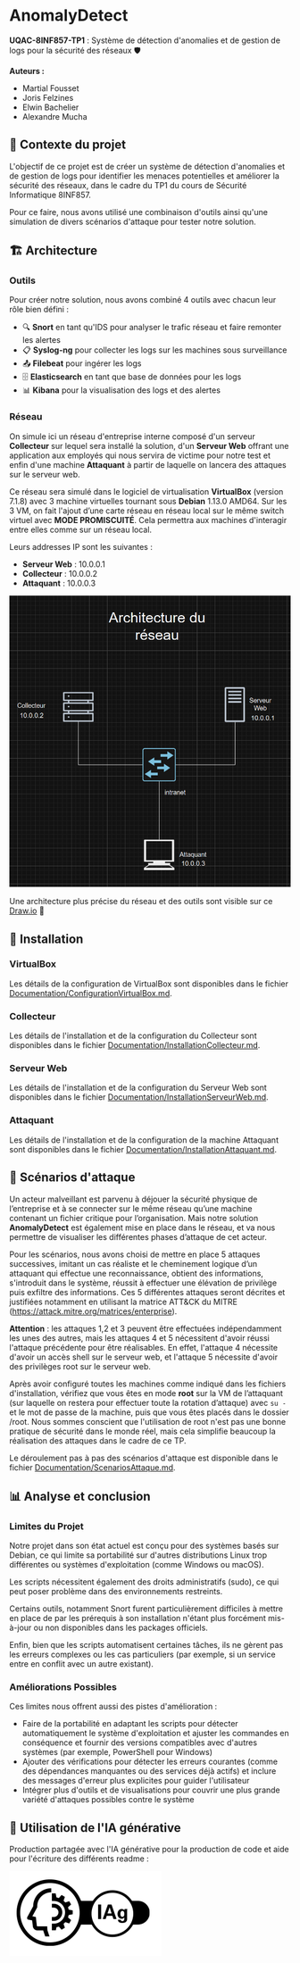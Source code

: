 # AnomalyDetect

**UQAC-8INF857-TP1** : Système de détection d'anomalies et de gestion de logs pour la sécurité des réseaux 🛡️

**Auteurs :**
- Martial Fousset  
- Joris Felzines  
- Elwin Bachelier  
- Alexandre Mucha

## 📖 Contexte du projet

L'objectif de ce projet est de créer un système de détection d'anomalies et de gestion de logs pour identifier les menaces potentielles et améliorer la sécurité des réseaux, dans le cadre du TP1 du cours de Sécurité Informatique 8INF857.

Pour ce faire, nous avons utilisé une combinaison d'outils ainsi qu'une simulation de divers scénarios d'attaque pour tester notre solution.

## 🏗️ Architecture

### Outils

Pour créer notre solution, nous avons combiné 4 outils avec chacun leur rôle bien défini :

- 🔍 **Snort** en tant qu'IDS pour analyser le trafic réseau et faire remonter les alertes
- 📋 **Syslog-ng** pour collecter les logs sur les machines sous surveillance
- 📤 **Filebeat** pour ingérer les logs
- 🗄️ **Elasticsearch** en tant que base de données pour les logs
- 📊 **Kibana** pour la visualisation des logs et des alertes 

### Réseau 

On simule ici un réseau d'entreprise interne composé d'un serveur **Collecteur** sur lequel sera installé la solution, d'un **Serveur Web** offrant une application aux employés qui nous servira de victime pour notre test et enfin d'une machine **Attaquant** à partir de laquelle on lancera des attaques sur le serveur web.

Ce réseau sera simulé dans le logiciel de virtualisation **VirtualBox** (version 7.1.8) avec 3 machine virtuelles tournant sous **Debian** 1.13.0 AMD64. Sur les 3 VM, on fait l'ajout d’une carte réseau en réseau local sur le même switch virtuel avec **MODE PROMISCUITÉ**. Cela permettra aux machines d'interagir entre elles comme sur un réseau local.

Leurs addresses IP sont les suivantes : 
- **Serveur Web** : 10.0.0.1
- **Collecteur** : 10.0.0.2
- **Attaquant** : 10.0.0.3

![Schéma du réseau](Documentation/Images/reseau.png)

Une architecture plus précise du réseau et des outils sont visible sur ce [Draw.io](https://drive.google.com/file/d/1tJoP6xTQe7KS_3r97ArBQE4mA4jIa7D2/view?usp=sharing) 🔗

## 🚀 Installation

### VirtualBox 

Les détails de la configuration de VirtualBox sont disponibles dans le fichier [Documentation/ConfigurationVirtualBox.md](Documentation/ConfigurationVirtualBox.md).

### Collecteur 

Les détails de l'installation et de la configuration du Collecteur sont disponibles dans le fichier [Documentation/InstallationCollecteur.md](Documentation/InstallationCollecteur.md).

### Serveur Web 

Les détails de l'installation et de la configuration du Serveur Web sont disponibles dans le fichier [Documentation/InstallationServeurWeb.md](Documentation/InstallationServeurWeb.md).

### Attaquant

Les détails de l'installation et de la configuration de la machine Attaquant sont disponibles dans le fichier [Documentation/InstallationAttaquant.md](Documentation/InstallationAttaquant.md).

## 🎯 Scénarios d'attaque

Un acteur malveillant est parvenu à déjouer la sécurité physique de l’entreprise et à se connecter sur le même réseau qu’une machine contenant un fichier critique pour l’organisation. Mais notre solution **AnomalyDetect** est également mise en place dans le réseau, et va nous permettre de visualiser les différentes phases d’attaque de cet acteur.

Pour les scénarios, nous avons choisi de mettre en place 5 attaques successives, imitant un cas réaliste et le cheminement logique d’un attaquant qui effectue une reconnaissance, obtient des informations, s'introduit dans le système, réussit à effectuer une élévation de privilège puis exfiltre des informations. Ces 5 différentes attaques seront décrites et justifiées notamment en utilisant la matrice ATT&CK du MITRE (https://attack.mitre.org/matrices/enterprise). 

**Attention** : les attaques 1,2 et 3 peuvent être effectuées indépendamment les unes des autres, mais les attaques 4 et 5 nécessitent d'avoir réussi l'attaque précédente pour être réalisables. En effet, l'attaque 4 nécessite d'avoir un accès shell sur le serveur web, et l'attaque 5 nécessite d'avoir des privilèges root sur le serveur web.

Après avoir configuré toutes les machines comme indiqué dans les fichiers d'installation, vérifiez que vous êtes en mode **root** sur la VM de l’attaquant (sur laquelle on restera pour effectuer toute la rotation d’attaque) avec `su -` et le mot de passe de la machine, puis que vous êtes placés dans le dossier /root. Nous sommes conscient que l'utilisation de root n'est pas une bonne pratique de sécurité dans le monde réel, mais cela simplifie beaucoup la réalisation des attaques dans le cadre de ce TP.

Le déroulement pas à pas des scénarios d'attaque est disponible dans le fichier [Documentation/ScenariosAttaque.md](Documentation/ScenariosAttaque.md).

## 📊 Analyse et conclusion

### Limites du Projet

Notre projet dans son état actuel est conçu pour des systèmes basés sur Debian, ce qui limite sa portabilité sur d'autres distributions Linux trop différentes ou systèmes d'exploitation (comme Windows ou macOS).

Les scripts nécessitent également des droits administratifs (sudo), ce qui peut poser problème dans des environnements restreints.

Certains outils, notamment Snort furent particulièrement difficiles à mettre en place de par les prérequis à son installation n'étant plus forcément mis-à-jour ou non disponibles dans les packages officiels.

Enfin, bien que les scripts automatisent certaines tâches, ils ne gèrent pas les erreurs complexes ou les cas particuliers (par exemple, si un service entre en conflit avec un autre existant).

### Améliorations Possibles

Ces limites nous offrent aussi des pistes d'amélioration : 

- Faire de la portabilité en adaptant les scripts pour détecter automatiquement le système d'exploitation et ajuster les commandes en conséquence et fournir des versions compatibles avec d'autres systèmes (par exemple, PowerShell pour Windows)
- Ajouter des vérifications pour détecter les erreurs courantes (comme des dépendances manquantes ou des services déjà actifs) et inclure des messages d'erreur plus explicites pour guider l'utilisateur
- Intégrer plus d'outils et de visualisations pour couvrir une plus grande variété d'attaques possibles contre le système

## 🤖 Utilisation de l'IA générative
Production partagée avec l'IA générative pour la production de code et aide pour l'écriture des différents readme : 

![Pictogramme IA](Documentation/Images/IAg_partagee_compact.png)

